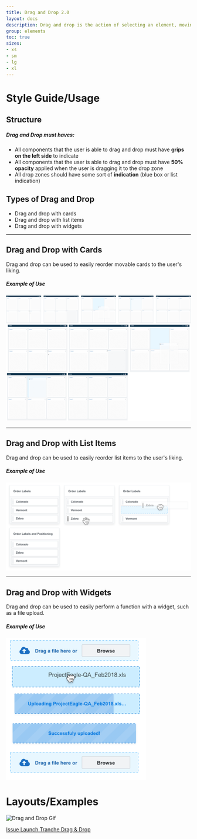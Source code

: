 ```yaml
---
title: Drag and Drop 2.0
layout: docs
description: Drag and drop is the action of selecting an element, moving it, and then placing it into the defined area.
group: elements
toc: true
sizes:
- xs
- sm
- lg
- xl
---
```


# Style Guide/Usage

## Structure

##### Drag and Drop must haves:

 * All components that the user is able to drag and drop must have **grips on the left side** to indicate 
 * All components that the user is able to drag and drop must have **50% opacity** applied when the user is dragging it to the drop zone
 * All drop zones should have some sort of **indication** (blue box or list indication)
 
## Types of Drag and Drop

 * Drag and drop with cards
 * Drag and drop with list items
 * Drag and drop with widgets

 <hr>

## Drag and Drop with Cards
Drag and drop can be used to easily reorder movable cards to the user's liking. 

##### Example of Use

![Drag and Drop Cards](\assets\img\drag-and-drop\cards-draganddrop.PNG "Drag and Drop Cards")
![Drag and Drop Confluence Eample](\assets\img\drag-and-drop\drag-and-drop-confluence-example.PNG "Drag and Drop Confluence Example")



<!-- ![Drag and Drop Card 1](\assets\img\drag-and-drop\drag-and-drop-card-1.PNG "Drag and Drop Card 1")
![Drag and Drop Card 2](\assets\img\drag-and-drop\drag-and-drop-card-2.PNG "Drag and Drop Card 2")
![Drag and Drop Card 3](\assets\img\drag-and-drop\drag-and-drop-card-3.PNG "Drag and Drop Card 3")
![Drag and Drop Card 4](\assets\img\drag-and-drop\drag-and-drop-card-4.PNG "Drag and Drop Card 4")
![Drag and Drop Card 5](\assets\img\drag-and-drop\drag-and-drop-card-5.PNG "Drag and Drop Card 5") -->

<hr>

## Drag and Drop with List Items
Drag and drop can be used to easily reorder list items to the user's liking. 

##### Example of Use

![Drag and Drop List Item Example](\assets\img\drag-and-drop\drag-and-drop-list-items-example.PNG "Drag and Drop List Item Example")

<hr>

## Drag and Drop with Widgets
Drag and drop can be used to easily perform a function with a widget, such as a file upload. 

##### Example of Use

![Drag and Drop Widgets Example](\assets\img\drag-and-drop\drag-and-drop-widgets-example.PNG "Drag and Drop Widgets Example")

# Layouts/Examples

<img src="\assests\img\drag-and-drop-gif.gif" alt="Drag and Drop Gif">


<a href="https://pages.code.ipreo.com/adam-jarvis/issuelaunch/dist/reorder.html" target="_blank">Issue Launch Tranche Drag & Drop</a>